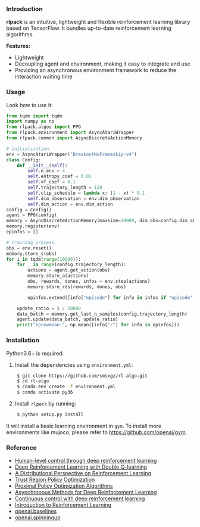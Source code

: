### Introduction

**rlpack** is an intuitive, lightweight and flexible reinforcement learning library based on TensorFlow.
It bundles up-to-date reinforcement learning algorithms. 


**Features:**

- Lightweight
- Decoupling agent and environment, making it easy to integrate and use
- Providing an asynchronous environment framework to reduce the interaction waiting time


### Usage

Look how to use it:


```python
from tqdm import tqdm
import numpy as np
from rlpack.algos import PPO
from rlpack.environment import AsyncAtariWrapper
from rlpack.common import AsyncDiscreteActionMemory

# initialization.
env = AsyncAtariWrapper("BreakoutNoFrameskip-v4")
class Config:
    def __init__(self):
        self.n_env = 4
        self.entropy_coef = 0.01
        self.vf_coef = 0.1
        self.trajectory_length = 128
        self.clip_schedule = lambda x: (1 - x) * 0.1
        self.dim_observation = env.dim_observation
        self.dim_action = env.dim_action
config = Config()
agent = PPO(config)
memory = AsyncDiscreteActionMemory(maxsize=10000, dim_obs=config.dim_observation)
memory.register(env)
epinfos = []

# training process.
obs = env.reset()
memory.store_s(obs)
for i in tqdm(range(10000)):
    for _ in range(config.trajectory_length):
        actions = agent.get_action(obs)
        memory.store_a(actions)
        obs, rewards, dones, infos = env.step(actions)
        memory.store_rds(rewards, dones, obs)

        epinfos.extend([info["episode"] for info in infos if "episode" in info])

    update_ratio = i / 10000
    data_batch = memory.get_last_n_samples(config.trajectory_length)
    agent.update(data_batch, update_ratio)
    print("eprewmean:", np.mean([info["r"] for info in epinfos]))
```


### Installation

Python3.6+ is required.

1. Install the dependencies using `environment.yml`:

```bash
    $ git clone https://github.com/smsxgz/rl-algo.git
    $ cd rl-algo
    $ conda env create -f environment.yml
    $ conda activate py36
```

2. Install `rlpack` by running:

```bash
    $ python setup.py install
```

It will install a basic learning environment in `gym`.
To install more environments like mujoco, please refer to https://github.com/openai/gym.

### Reference

- [Human-level control through deep reinforcement learning](https://www.nature.com/articles/nature14236)
- [Deep Reinforcement Learning with Double Q-learning](https://arxiv.org/abs/1509.06461)
- [A Distributional Perspective on Reinforcement Learning](https://arxiv.org/abs/1707.06887)
- [Trust Region Policy Optimization](https://arxiv.org/abs/1502.05477)
- [Proximal Policy Optimization Algorithms](https://arxiv.org/abs/1707.06347)
- [Asynchronous Methods for Deep Reinforcement Learning](https://arxiv.org/abs/1602.01783)
- [Continuous control with deep reinforcement learning](https://arxiv.org/abs/1509.02971)
- [Introduction to Reinforcement Learning](https://dl.acm.org/citation.cfm?id=551283)
- [openai.baselines](https://github.com/openai/baselines)
- [openai.spinningup](https://github.com/openai/spinningup)

